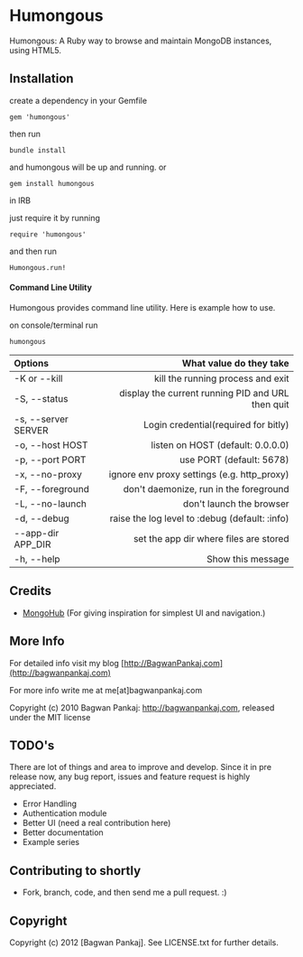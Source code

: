 # Humongous

Humongous: A Ruby way to browse and maintain MongoDB instances, using HTML5.

## Installation

create a dependency in your Gemfile

    gem 'humongous'

then run

    bundle install

and humongous will be up and running. or 

    gem install humongous

in IRB

just require it by running

    require 'humongous'

and then run

    Humongous.run!

#### Command Line Utility

Humongous provides command line utility. Here is example how to use.

on console/terminal run

    humongous

| **Options**           | **What value do they take**                                         |
|:----------------------|--------------------------------------------------------------------:|
| -K or --kill          | kill the running process and exit                                   |
| -S, --status          | display the current running PID and URL then quit                   |
| -s, --server SERVER   | Login credential(required for bitly)                                |
| -o, --host HOST       | listen on HOST (default: 0.0.0.0)                                   |
| -p, --port PORT       | use PORT (default: 5678)                                            |
| -x, --no-proxy        | ignore env proxy settings (e.g. http_proxy)                         |
| -F, --foreground      | don't daemonize, run in the foreground                              |
| -L, --no-launch       | don't launch the browser                                            |
| -d, --debug           | raise the log level to :debug (default: :info)                      |
| --app-dir APP_DIR     | set the app dir where files are stored                              |
| -h, --help            | Show this message                                                   |

## Credits

* [MongoHub](http://mongohub.todayclose.com/) (For giving inspiration for simplest UI and navigation.)

## More Info

For detailed info visit my blog [http://BagwanPankaj.com](http://bagwanpankaj.com)

For more info write me at me[at]bagwanpankaj.com

Copyright (c) 2010 Bagwan Pankaj: http://bagwanpankaj.com, released under the MIT license

## TODO's

There are lot of things and area to improve and develop. Since it in pre release now, any bug report, issues and feature request is highly appreciated.

* Error Handling
* Authentication module
* Better UI (need a real contribution here)
* Better documentation
* Example series

## Contributing to shortly
 
* Fork, branch, code, and then send me a pull request. :)

## Copyright

Copyright (c) 2012 [Bagwan Pankaj]. See LICENSE.txt for further details.

